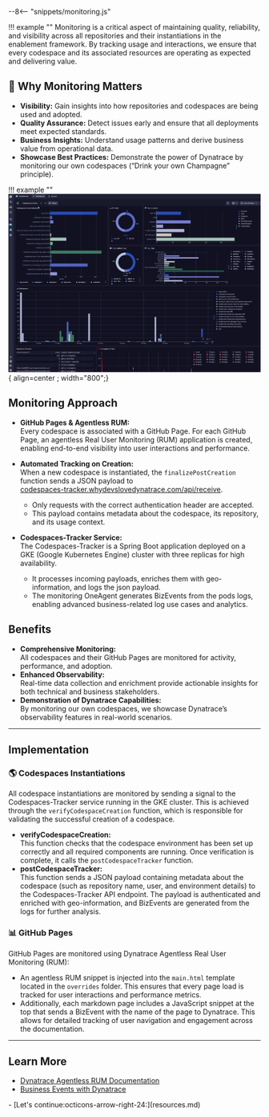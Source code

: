 --8<-- "snippets/monitoring.js"

!!! example ""
	Monitoring is a critical aspect of maintaining quality, reliability, and visibility across all repositories and their instantiations in the enablement framework. By tracking usage and interactions, we ensure that every codespace and its associated resources are operating as expected and delivering value.

## 📡 Why Monitoring Matters

- **Visibility:** Gain insights into how repositories and codespaces are being used and adopted.
- **Quality Assurance:** Detect issues early and ensure that all deployments meet expected standards.
- **Business Insights:** Understand usage patterns and derive business value from operational data.
- **Showcase Best Practices:** Demonstrate the power of Dynatrace by monitoring our own codespaces (“Drink your own Champagne” principle).

!!! example ""
	![monitoring](img/monitoring.png){ align=center ; width="800";} 

## Monitoring Approach

- **GitHub Pages & Agentless RUM:**  
  Every codespace is associated with a GitHub Page. For each GitHub Page, an agentless Real User Monitoring (RUM) application is created, enabling end-to-end visibility into user interactions and performance.

- **Automated Tracking on Creation:**  
  When a new codespace is instantiated, the `finalizePostCreation` function sends a JSON payload to  
  [codespaces-tracker.whydevslovedynatrace.com/api/receive](https://codespaces-tracker.whydevslovedynatrace.com/api/receive).  
  - Only requests with the correct authentication header are accepted.
  - This payload contains metadata about the codespace, its repository, and its usage context.

- **Codespaces-Tracker Service:**  
  The Codespaces-Tracker is a Spring Boot application deployed on a GKE (Google Kubernetes Engine) cluster with three replicas for high availability.
  - It processes incoming payloads, enriches them with geo-information, and logs the json payload.
  - The monitoring OneAgent generates BizEvents from the pods logs, enabling advanced business-related log use cases and analytics.
## Benefits

- **Comprehensive Monitoring:**  
  All codespaces and their GitHub Pages are monitored for activity, performance, and adoption.
- **Enhanced Observability:**  
  Real-time data collection and enrichment provide actionable insights for both technical and business stakeholders.
- **Demonstration of Dynatrace Capabilities:**  
  By monitoring our own codespaces, we showcase Dynatrace’s observability features in real-world scenarios.

---

## Implementation

### 🌎 Codespaces Instantiations

All codespace instantiations are monitored by sending a signal to the Codespaces-Tracker service running in the GKE cluster. This is achieved through the `verifyCodespaceCreation` function, which is responsible for validating the successful creation of a codespace. 

- **verifyCodespaceCreation:**  
  This function checks that the codespace environment has been set up correctly and all required components are running. Once verification is complete, it calls the `postCodespaceTracker` function.
- **postCodespaceTracker:**  
  This function sends a JSON payload containing metadata about the codespace (such as repository name, user, and environment details) to the Codespaces-Tracker API endpoint. The payload is authenticated and enriched with geo-information, and BizEvents are generated from the logs for further analysis.

### 📊 GitHub Pages

GitHub Pages are monitored using Dynatrace Agentless Real User Monitoring (RUM):

- An agentless RUM snippet is injected into the `main.html` template located in the `overrides` folder. This ensures that every page load is tracked for user interactions and performance metrics.
- Additionally, each markdown page includes a JavaScript snippet at the top that sends a BizEvent with the name of the page to Dynatrace. This allows for detailed tracking of user navigation and engagement across the documentation.

---

## Learn More

- [Dynatrace Agentless RUM Documentation](https://www.dynatrace.com/support/help/shortlink/agentless-rum)
- [Business Events with Dynatrace](https://www.dynatrace.com/support/help/shortlink/bizevents)

<div class="grid cards" markdown>
- [Let's continue:octicons-arrow-right-24:](resources.md)
</div>